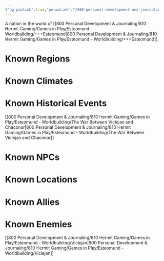```yaml
---
{"dg-publish":true,"permalink":"/800-personal-development-and-journaling/810-hermit-gaming/games-in-play/esteomund-worldbuilding/chaconor/"}
---
```


A nation in the world of [[800 Personal Development & Journaling/810 Hermit Gaming/Games in Play/Esteomund - Worldbuilding/+++Esteomund\|800 Personal Development & Journaling/810 Hermit Gaming/Games in Play/Esteomund - Worldbuilding/+++Esteomund]].

# Known Regions

# Known Climates

# Known Historical Events 
[[800 Personal Development & Journaling/810 Hermit Gaming/Games in Play/Esteomund - Worldbuilding/The War Between Viclejan and Chaconor\|800 Personal Development & Journaling/810 Hermit Gaming/Games in Play/Esteomund - Worldbuilding/The War Between Viclejan and Chaconor]]

# Known NPCs

# Known Locations

# Known Allies

# Known Enemies 
[[800 Personal Development & Journaling/810 Hermit Gaming/Games in Play/Esteomund - Worldbuilding/Viclejan\|800 Personal Development & Journaling/810 Hermit Gaming/Games in Play/Esteomund - Worldbuilding/Viclejan]]
